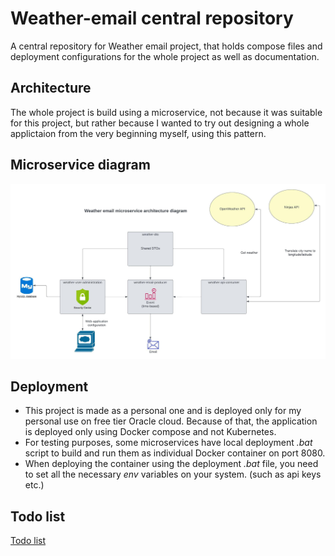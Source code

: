 # Weather-email central repository
A central repository for Weather email project, that holds compose files and deployment configurations for the whole project as well as documentation.

## Architecture
The whole project is build using a microservice, not because it was suitable for this project, but rather because I wanted to try out designing a whole applictaion from the very beginning myself, using this pattern. 

## Microservice diagram
![Application architecture diagram](https://github.com/jakvitov/weather-email-central/blob/main/diagrams/Weather-email-microservice-diagram.jpeg)

## Deployment
- This project is made as a personal one and is deployed only for my personal use on free tier Oracle cloud. Because of that, the application is deployed only using Docker compose and not Kubernetes. 
- For testing purposes, some microservices have local deployment *.bat* script to build and run them as individual Docker container on port 8080.
- When deploying the container using the deployment *.bat* file, you need to set all the necessary *env* variables on your system. (such as api keys etc.)

## Todo list
[Todo list](https://github.com/users/jakvitov/projects/2/views/1)
